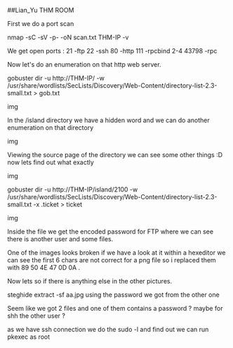 ##Lian_Yu THM ROOM




First we do a port scan 

nmap -sC -sV -p- -oN scan.txt THM-IP -v

We get open ports :
21			-ftp
22			-ssh
80			-http
111			-rpcbind 2-4
43798  			-rpc

Now let's do an enumeration on that http web server.

gobuster dir -u http://THM-IP/ -w /usr/share/wordlists/SecLists/Discovery/Web-Content/directory-list-2.3-small.txt > gob.txt

img


In the /island directory we have a hidden word and we can do another enumeration on that directory

img


Viewing the source page of the directory we can see some other things :D now lets find out what exactly

img

gobuster dir -u http://THM-IP/island/2100 -w /usr/share/wordlists/SecLists/Discovery/Web-Content/directory-list-2.3-small.txt -x .ticket > ticket

img


Inside the file we get the encoded password for FTP where we can see there is another user and some files.



One of the images looks broken if we have a look at it within a hexeditor we can see the first 6 chars are not correct for a png file so i replaced them with 89 50 4E 47 0D 0A .

Now lets so if there is anything else in the other pictures. 

steghide extract -sf aa.jpg  using the password we got from the other one 

Seem like we got 2 files and one of them contains a password ? maybe for shh the other user ? 




as we have ssh connection we do the sudo -l and find out we can run pkexec as root 





